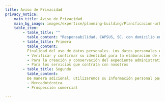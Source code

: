 ```yaml
---
title: Aviso de Privacidad
privacy_notice:
    main_title: Aviso de Privacidad
    main_bg_image: images/expertise/planning-building/Planificacion-urbana-banner.jpg
    table_item:
        - table_title: ""
          table_content: "Responsabilidad. CAPSUS, SC. con domicilio en Boulevard Manuel Ávila Camacho 118, int 1604 Lomas de Chapultepec, delegación Miguel Hidalgo, c.p. 11000, en la entidad de Ciudad de México, país México, y portal de internet www.capsus.mx, es el responsable del uso y protección de sus datos personales, y al respecto le informamos lo siguiente:"
        - table_title: Primera
          table_content: 
          Finalidad del uso de datos personales. Los datos personales que recabamos de usted, los utilizaremos para las siguientes finalidades que están relacionadas con nuestro objeto social.  
          - Verificar y confirmar su identidad para la elaboración de contratos.
          - Para la creación y conservación del expediente administrativo.
          - Para los servicios que contrata con nosotros
        - table_title: Segundo
          table_content: 
          De manera adicional, utilizaremos su información personal para las siguientes finalidades secundarias que no son necesarias para el servicio solicitado, pero que nos permiten y facilitan brindarle una mejor atención.  
          - Mercadotécnica
          - Prospección comercial

---
```

